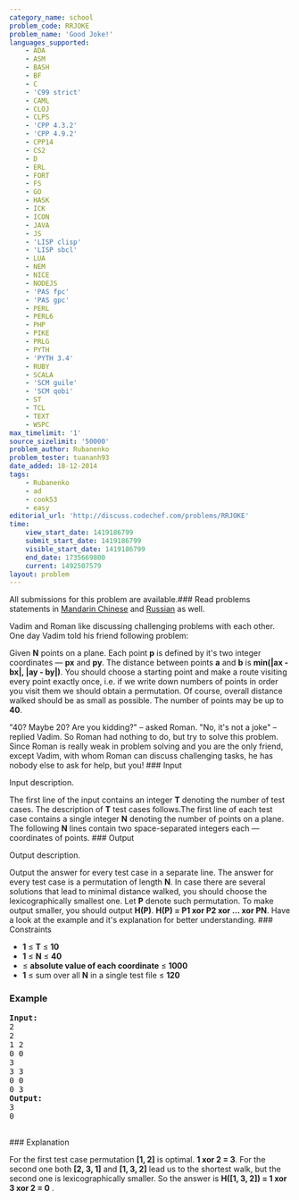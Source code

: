 ```yaml
---
category_name: school
problem_code: RRJOKE
problem_name: 'Good Joke!'
languages_supported:
    - ADA
    - ASM
    - BASH
    - BF
    - C
    - 'C99 strict'
    - CAML
    - CLOJ
    - CLPS
    - 'CPP 4.3.2'
    - 'CPP 4.9.2'
    - CPP14
    - CS2
    - D
    - ERL
    - FORT
    - FS
    - GO
    - HASK
    - ICK
    - ICON
    - JAVA
    - JS
    - 'LISP clisp'
    - 'LISP sbcl'
    - LUA
    - NEM
    - NICE
    - NODEJS
    - 'PAS fpc'
    - 'PAS gpc'
    - PERL
    - PERL6
    - PHP
    - PIKE
    - PRLG
    - PYTH
    - 'PYTH 3.4'
    - RUBY
    - SCALA
    - 'SCM guile'
    - 'SCM qobi'
    - ST
    - TCL
    - TEXT
    - WSPC
max_timelimit: '1'
source_sizelimit: '50000'
problem_author: Rubanenko
problem_tester: tuananh93
date_added: 18-12-2014
tags:
    - Rubanenko
    - ad
    - cook53
    - easy
editorial_url: 'http://discuss.codechef.com/problems/RRJOKE'
time:
    view_start_date: 1419186799
    submit_start_date: 1419186799
    visible_start_date: 1419186799
    end_date: 1735669800
    current: 1492507579
layout: problem
---
```

All submissions for this problem are available.###  Read problems statements in [Mandarin Chinese](http://www.codechef.com/download/translated/COOK53/mandarin/RRJOKE.pdf) and [Russian](http://www.codechef.com/download/translated/COOK53/russian/RRJOKE.pdf) as well.

Vadim and Roman like discussing challenging problems with each other. One day Vadim told his friend following problem:

 Given **N** points on a plane. Each point **p** is defined by it's two integer coordinates — **px** and **py**. The distance between points **a** and **b** is **min(|ax - bx|, |ay - by|)**. You should choose a starting point and make a route visiting every point exactly once, i.e. if we write down numbers of points in order you visit them we should obtain a permutation. Of course, overall distance walked should be as small as possible. The number of points may be up to **40**.

"40? Maybe 20? Are you kidding?" – asked Roman. "No, it's not a joke" – replied Vadim. So Roman had nothing to do, but try to solve this problem. Since Roman is really weak in problem solving and you are the only friend, except Vadim, with whom Roman can discuss challenging tasks, he has nobody else to ask for help, but you! ### Input

Input description.

The first line of the input contains an integer **T** denoting the number of test cases. The description of **T** test cases follows.The first line of each test case contains a single integer **N** denoting the number of points on a plane. The following **N** lines contain two space-separated integers each — coordinates of points. ### Output

Output description.

Output the answer for every test case in a separate line. The answer for every test case is a permutation of length **N**. In case there are several solutions that lead to minimal distance walked, you should choose the lexicographically smallest one. Let **P** denote such permutation. To make output smaller, you should output **H(P)**. **H(P) = P1 xor P2 xor ... xor PN**. Have a look at the example and it's explanation for better understanding. ### Constraints

- **1** ≤ **T** ≤ **10**
- **1** ≤ **N** ≤ **40**
- ≤ **absolute value of each coordinate** ≤ **1000**
- **1** ≤ sum over all **N** in a single test file ≤ **120**

### Example

<pre><b>Input:</b>
2
2
1 2
0 0
3
3 3
0 0
0 3
<b>Output:</b>
3
0

</pre>### Explanation
For the first test case permutation **\[1, 2\]** is optimal.  **1 xor 2 = 3**. 
For the second one both **\[2, 3, 1\]** and **\[1, 3, 2\]** lead us to the shortest walk, but the second one is lexicographically smaller. So the answer is **H(\[1, 3, 2\]) = 1 xor 3 xor 2 = 0** .
